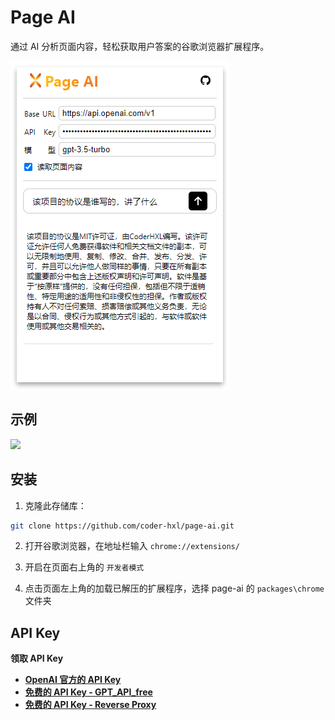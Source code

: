 # Page AI

通过 AI 分析页面内容，轻松获取用户答案的谷歌浏览器扩展程序。

![](https://raw.githubusercontent.com/coder-hxl/page-ai/main/assets/interface.png)

## 示例

![](https://raw.githubusercontent.com/coder-hxl/page-ai/main/assets/example.png)

## 安装

1. 克隆此存储库：

```bash
git clone https://github.com/coder-hxl/page-ai.git
```

2. 打开谷歌浏览器，在地址栏输入 `chrome://extensions/`

3. 开启在页面右上角的 `开发者模式`

4. 点击页面左上角的加载已解压的扩展程序，选择 page-ai 的 `packages\chrome` 文件夹

## API Key

**领取 API Key**

- **[OpenAI 官方的 API Key](https://platform.openai.com/api-keys)**
- **[免费的 API Key - GPT_API_free](https://github.com/chatanywhere/GPT_API_free)**
- **[免费的 API Key - Reverse Proxy](https://github.com/PawanOsman/ChatGPT)**
